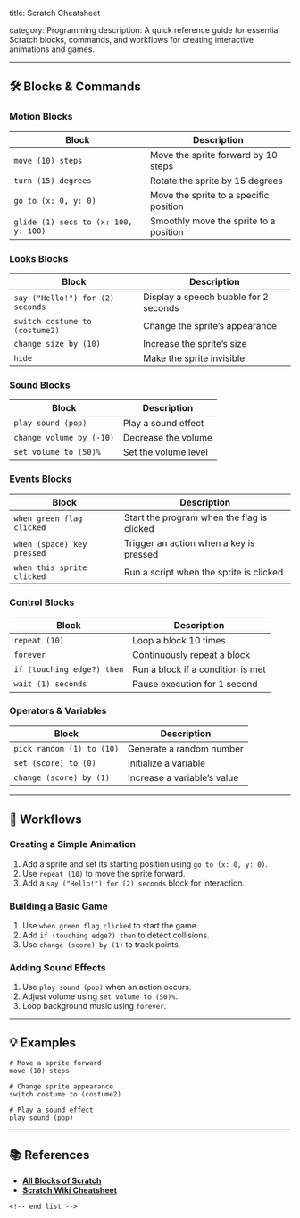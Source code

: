 title: Scratch Cheatsheet

category: Programming
description: A quick reference guide for essential Scratch blocks, commands, and workflows for creating interactive animations and games.

---

## 🛠️ Blocks & Commands

### **Motion Blocks**

| Block                                  | Description                            |
| -------------------------------------- | -------------------------------------- |
| `move (10) steps`                    | Move the sprite forward by 10 steps    |
| `turn (15) degrees`                  | Rotate the sprite by 15 degrees        |
| `go to (x: 0, y: 0)`                 | Move the sprite to a specific position |
| `glide (1) secs to (x: 100, y: 100)` | Smoothly move the sprite to a position |

### **Looks Blocks**

| Block                              | Description                           |
| ---------------------------------- | ------------------------------------- |
| `say ("Hello!") for (2) seconds` | Display a speech bubble for 2 seconds |
| `switch costume to (costume2)`   | Change the sprite’s appearance       |
| `change size by (10)`            | Increase the sprite’s size           |
| `hide`                           | Make the sprite invisible             |

### **Sound Blocks**

| Block                      | Description          |
| -------------------------- | -------------------- |
| `play sound (pop)`       | Play a sound effect  |
| `change volume by (-10)` | Decrease the volume  |
| `set volume to (50)%`    | Set the volume level |

### **Events Blocks**

| Block                        | Description                                |
| ---------------------------- | ------------------------------------------ |
| `when green flag clicked`  | Start the program when the flag is clicked |
| `when (space) key pressed` | Trigger an action when a key is pressed    |
| `when this sprite clicked` | Run a script when the sprite is clicked    |

### **Control Blocks**

| Block                        | Description                       |
| ---------------------------- | --------------------------------- |
| `repeat (10)`              | Loop a block 10 times             |
| `forever`                  | Continuously repeat a block       |
| `if (touching edge?) then` | Run a block if a condition is met |
| `wait (1) seconds`         | Pause execution for 1 second      |

### **Operators & Variables**

| Block                       | Description                  |
| --------------------------- | ---------------------------- |
| `pick random (1) to (10)` | Generate a random number     |
| `set (score) to (0)`      | Initialize a variable        |
| `change (score) by (1)`   | Increase a variable’s value |

---

## 🔄 Workflows

### **Creating a Simple Animation**

1. Add a sprite and set its starting position using `go to (x: 0, y: 0)`.
2. Use `repeat (10)` to move the sprite forward.
3. Add a `say ("Hello!") for (2) seconds` block for interaction.

### **Building a Basic Game**

1. Use `when green flag clicked` to start the game.
2. Add `if (touching edge?) then` to detect collisions.
3. Use `change (score) by (1)` to track points.

### **Adding Sound Effects**

1. Use `play sound (pop)` when an action occurs.
2. Adjust volume using `set volume to (50)%`.
3. Loop background music using `forever`.

---

## 💡 Examples

```scratch
# Move a sprite forward
move (10) steps

# Change sprite appearance
switch costume to (costume2)

# Play a sound effect
play sound (pop)
```

---

## 📚 References

- **[All Blocks of Scratch](https://scratched.gse.harvard.edu/sites/default/files/a.all_blocks_of_scratch_0.pdf)**
- **[Scratch Wiki Cheatsheet](https://www.en.scratch-wiki.info/wiki/Scratch_Wiki:Cheatsheet)**

```
<!-- end list -->
```
